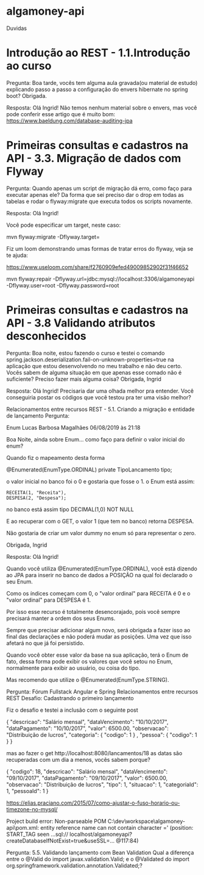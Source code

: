 # algamoney-api

Duvidas
# Introdução ao REST - 1.1.Introdução ao curso
Pregunta:
 Boa tarde, vocês tem alguma aula gravada(ou material de estudo) explicando passo a passo a configuração do envers hibernate no spring boot? Obrigada.

Resposta:
 Olá Ingrid!
 Não temos nenhum material sobre o envers, mas você pode conferir esse artigo que é muito bom:
 https://www.baeldung.com/database-auditing-jpa

# Primeiras consultas e cadastros na API - 3.3. Migração de dados com Flyway
Pergunta:
 Quando apenas um script de migração dá erro, como faço para executar apenas ele?
 Da forma que sei preciso dar o drop em todas as tabelas e rodar o flyway:migrate que executa todos os scripts novamente.

Resposta:
Olá Ingrid!

Você pode especificar um target, neste caso:

mvn flyway:migrate -Dflyway.target=<sua-versao>

Fiz um loom demonstrando umas formas de tratar erros do flyway, veja se te ajuda:

https://www.useloom.com/share/f2760909efed49009852902f31f46652

mvn flyway:repair -Dflyway.url=jdbc:mysql://localhost:3306/algamoneyapi -Dflyway.user=root -Dflyway.password=root 

# Primeiras consultas e cadastros na API -  3.8 Validando atributos desconhecidos

Pergunta:
 Boa noite, 
 estou fazendo o curso e testei o comando
 spring.jackson.deserialization.fail-on-unknown-properties=true
 na aplicação que estou desenvolvendo no meu trabalho e não deu certo.
 Vocês sabem de alguma situação em que apenas esse comado não é suficiente?
 Preciso fazer mais alguma coisa?
 Obrigada,
 Ingrid

Resposta:
 Olá Ingrid!
 Precisaria dar uma olhada melhor pra entender.
 Você conseguiria postar os códigos que você testou pra ter uma visão melhor?
 
 
Relacionamentos entre recursos REST - 5.1. Criando a migração e entidade de lançamento
Pergunta:  

Enum
Lucas Barbosa Magalhães 06/08/2019 às 21:18 

 Boa Noite, ainda sobre Enum... como faço para definir o valor inicial do enum? 

Quando fiz o mapeamento desta forma 

@Enumerated(EnumType.ORDINAL)
private TipoLancamento tipo;

o valor inicial no banco foi o 0 e gostaria que fosse o 1.
o Enum está assim:

	RECEITA(1, "Receita"),
	DESPESA(2, "Despesa");
	

no banco está assim
tipo DECIMAL(1,0) NOT NULL

E ao recuperar com o GET, o valor 1 (que tem no banco) retorna DESPESA.

Não gostaria de criar um valor dummy no enum só para representar o zero.

Obrigada,
Ingrid

Resposta:
Olá Ingrid!

Quando você utiliza @Enumerated(EnumType.ORDINAL), você está dizendo ao JPA para inserir no banco de dados a POSIÇÃO na qual foi declarado o seu Enum.

Como os índices começam com 0, o "valor ordinal" para RECEITA é 0 e o "valor ordinal" para DESPESA é 1.

Por isso esse recurso é totalmente desencorajado, pois você sempre precisará manter a ordem dos seus Enums.

Sempre que precisar adicionar algum novo, será obrigada a fazer isso ao final das declarações e não poderá mudar as posições. Uma vez que isso afetará no que já foi persistido.

Quando você obter esse valor da base na sua aplicação, terá o Enum de fato, dessa forma pode exibir os valores que você setou no Enum, normalmente para exibir ao usuário, ou coisa do tipo.

Mas recomendo que utilize o @Enumerated(EnumType.STRING).

Pergunta:
 Fórum Fullstack Angular e Spring Relacionamentos entre recursos REST Desafio: Cadastrando o primeiro lançamento 
 
 Fiz o desafio e testei a inclusão com o seguinte post

{
    "descricao": "Salário mensal",
    "dataVencimento": "10/10/2017",
    "dataPagamento": "10/10/2017",
    "valor": 6500.00,
    "observacao": "Distribuição de lucros",
    "categoria": {
    	"codigo": 1
    } ,
    "pessoa": {
    	"codigo": 1
    } 
}

mas ao fazer o get http://localhost:8080/lancamentos/18
as datas são recuperadas com um dia a menos, vocês sabem porque?

{
    "codigo": 18,
    "descricao": "Salário mensal",
    "dataVencimento": "09/10/2017",
    "dataPagamento": "09/10/2017",
    "valor": 6500.00,
    "observacao": "Distribuição de lucros",
    "tipo": 1,
    "situacao": 1,
    "categoriaId": 1,
    "pessoaId": 1
}


https://elias.praciano.com/2015/07/como-ajustar-o-fuso-horario-ou-timezone-no-mysql/


Project build error: Non-parseable POM C:\dev\workspace\algamoney-api\pom.xml: 
entity reference name can not contain character =' (position: START_TAG seen ...sql://
 localhost/algamoneyapi?createDatabaseIfNotExist=true&useSSL=... @117:84)
 
 
 Pergunta: 5.5. Validando lançamento com Bean Validation
 Qual a diferença entre o
@Valid do import javax.validation.Valid;
e o 
@Validated do import org.springframework.validation.annotation.Validated;?
